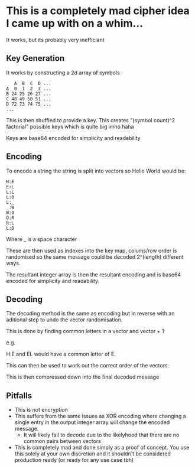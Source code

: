 # This is a completely mad cipher idea I came up with on a whim...

It works, but its probably very inefficiant

## Key Generation

It works by constructing a 2d array of symbols
```
   A  B  C  D ...
A  0  1  2  3 ...
B 24 25 26 27 ...
C 48 49 50 51 ...
D 72 73 74 75 ...
...
```

This is then shuffled to provide a key. This creates "(symbol count)^2 factorial" possible keys which is quite big imho haha

Keys are base64 encoded for simplicity and readability

## Encoding
To encode a string the string is split into vectors so Hello World would be:

```
H:E
E:L
L:L
L:O
L:_
_:W
W:O
O:R
R:L
L:D
```

Where _ is a space character

These are then used as indexes into the key map, colums/row order is randomised so the same message could be decoded 2^(length) different ways.

The resultant integer array is then the resultant encoding and is base64 encoded for simplicity and readability.

## Decoding

The decoding method is the same as encoding but in reverse with an aditional step to undo the vector randomisation.

This is done by finding common letters in a vector and vector + 1

e.g.

H:E and EL would have a common letter of E.

This can then be used to work out the correct order of the vectors.

This is then compressed down into the final decoded message

## Pitfalls
- This is not encryption
- This suffers from the same issues as XOR encoding where changing a single entry in the output integer array will change the encoded message.
   - It will likely fail to decode due to the likelyhood that there are no common pairs between vectors
- This is completely mad and done simply as a proof of concept. You use this solely at your own discretion and it shouldn't be considered production ready (or ready for any use case tbh) 
